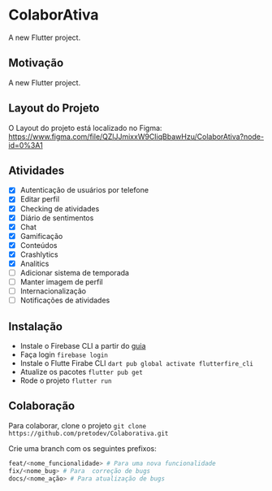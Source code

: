 # ColaborAtiva

A new Flutter project.

## Motivação

A new Flutter project.

## Layout do Projeto

O Layout do projeto está localizado no Figma: 
https://www.figma.com/file/QZlJJmixxW9CIiqBbawHzu/ColaborAtiva?node-id=0%3A1

## Atividades

- [x] Autenticação de usuários por telefone
- [x] Editar perfil 
- [x] Checking de atividades
- [x] Diário de sentimentos
- [x] Chat
- [x] Gamificação
- [x] Conteúdos
- [x] Crashlytics
- [x] Analitics
- [ ] Adicionar sistema de temporada
- [ ] Manter imagem de perfil
- [ ] Internacionalização
- [ ] Notificações de atividades

## Instalação

- Instale o Firebase CLI a partir do [guia](https://firebase.google.com/docs/cli)
- Faça login `firebase login`
- Instale o Flutte Firabe CLI `dart pub global activate flutterfire_cli`
- Atualize os pacotes `flutter pub get`
- Rode o projeto `flutter run`

## Colaboração

Para colaborar, clone o projeto `git clone https://github.com/pretodev/Colaborativa.git`

Crie uma branch com os seguintes prefixos:

```bash
feat/<nome_funcionalidade> # Para uma nova funcionalidade
fix/<nome_bug> # Para  correção de bugs
docs/<nome_ação> # Para atualização de bugs
```